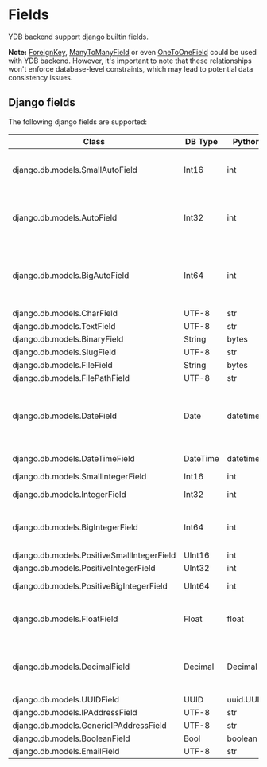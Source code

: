 Fields
===

YDB backend support django builtin fields.

**Note:** [ForeignKey](https://docs.djangoproject.com/en/dev/ref/models/fields/#foreignkey), [ManyToManyField](https://docs.djangoproject.com/en/dev/ref/models/fields/#manytomanyfield)
or even [OneToOneField](https://docs.djangoproject.com/en/dev/ref/models/fields/#onetoonefield) could be used with YDB backend.
However, it's important to note that these relationships won't enforce database-level constraints, which may lead to potential data consistency issues.


Django fields
---

The following django fields are supported:


| Class                                      | DB Type  | Pythonic Type     | Comments                                                                                                                                             |
|--------------------------------------------|----------|-------------------|------------------------------------------------------------------------------------------------------------------------------------------------------|
| django.db.models.SmallAutoField            | Int16    | int               | YDB type `SmalSerial` will generate value automatically.  Range -32768 to 32767                                                                      |
| django.db.models.AutoField                 | Int32    | int               | YDB type `Serial` will generate value automatically.  Range -2147483648 to 2147483647                                                                |
| django.db.models.BigAutoField              | Int64    | int               | YDB type `BigSerial` will generate value automatically.  Range -9223372036854775808 to 9223372036854775807                                           |
| django.db.models.CharField                 | UTF-8    | str               |                                                                                                                                                      |
| django.db.models.TextField                 | UTF-8    | str               |                                                                                                                                                      |
| django.db.models.BinaryField               | String   | bytes             |                                                                                                                                                      |
| django.db.models.SlugField                 | UTF-8    | str               |                                                                                                                                                      |
| django.db.models.FileField                 | String   | bytes             |                                                                                                                                                      |
| django.db.models.FilePathField             | UTF-8    | str               |                                                                                                                                                      |
| django.db.models.DateField                 | Date     | datetime.date     | Range of values for all time types except Interval: From 00:00 01.01.1970 to 00:00 01.01.2106. Internal Date representation: Unsigned 16-bit integer |
| django.db.models.DateTimeField             | DateTime | datetime.datetime | Internal representation: Unsigned 32-bit integer                                                                                                     |
| django.db.models.SmallIntegerField         | Int16    | int               | Range -32768 to 32767                                                                                                                                |
| django.db.models.IntegerField              | Int32    | int               | Range -2147483648 to 2147483647                                                                                                                      |
| django.db.models.BigIntegerField           | Int64    | int               | Range -9223372036854775808 to 9223372036854775807                                                                                                    |
| django.db.models.PositiveSmallIntegerField | UInt16   | int               | Range 0 to 32767                                                                                                                                     |
| django.db.models.PositiveIntegerField      | UInt32   | int               | Range 0 to 2147483647                                                                                                                                |
| django.db.models.PositiveBigIntegerField   | UInt64   | int               | Range 0 to 9223372036854775807                                                                                                                       |
| django.db.models.FloatField                | Float    | float             | A real number with variable precision, 4 bytes in size. Can't be used in the primary key                                                             |
| django.db.models.DecimalField              | Decimal  | Decimal           | Pythonic values are rounded to fit the scale of the database field. Supports only Decimal(22,9)                                                      |
| django.db.models.UUIDField                 | UUID     | uuid.UUID         |                                                                                                                                                      |
| django.db.models.IPAddressField            | UTF-8    | str               |                                                                                                                                                      |
| django.db.models.GenericIPAddressField     | UTF-8    | str               |                                                                                                                                                      |
| django.db.models.BooleanField              | Bool     | boolean           |                                                                                                                                                      |
| django.db.models.EmailField                | UTF-8    | str               |                                                                                                                                                      |
